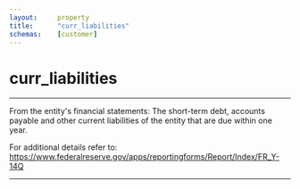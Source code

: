 ```yaml
---
layout:     property
title:      "curr_liabilities"
schemas:    [customer]
---
```


# curr_liabilities

---

From the entity's financial statements: The short-term debt, accounts payable and other current liabilities of the entity that are due within one year.

For additional details refer to: https://www.federalreserve.gov/apps/reportingforms/Report/Index/FR_Y-14Q

--- 